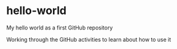 # hello-world
My hello world as a first GitHub repository

Working through the GitHub activities to learn about how to use it
